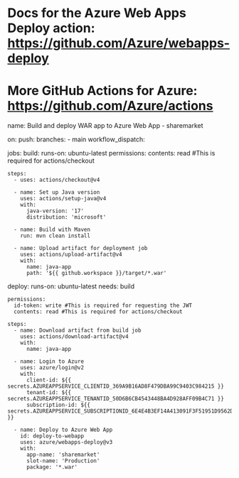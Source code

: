 # Docs for the Azure Web Apps Deploy action: https://github.com/Azure/webapps-deploy
# More GitHub Actions for Azure: https://github.com/Azure/actions

name: Build and deploy WAR app to Azure Web App - sharemarket

on:
  push:
    branches:
      - main
  workflow_dispatch:

jobs:
  build:
    runs-on: ubuntu-latest
    permissions:
      contents: read #This is required for actions/checkout

    steps:
      - uses: actions/checkout@v4

      - name: Set up Java version
        uses: actions/setup-java@v4
        with:
          java-version: '17'
          distribution: 'microsoft'

      - name: Build with Maven
        run: mvn clean install

      - name: Upload artifact for deployment job
        uses: actions/upload-artifact@v4
        with:
          name: java-app
          path: '${{ github.workspace }}/target/*.war'

  deploy:
    runs-on: ubuntu-latest
    needs: build
    
    permissions:
      id-token: write #This is required for requesting the JWT
      contents: read #This is required for actions/checkout

    steps:
      - name: Download artifact from build job
        uses: actions/download-artifact@v4
        with:
          name: java-app
      
      - name: Login to Azure
        uses: azure/login@v2
        with:
          client-id: ${{ secrets.AZUREAPPSERVICE_CLIENTID_369A9B16AD8F479DBA99C9403C984215 }}
          tenant-id: ${{ secrets.AZUREAPPSERVICE_TENANTID_50D6B6CB4543448BA4D928AFF09B4C71 }}
          subscription-id: ${{ secrets.AZUREAPPSERVICE_SUBSCRIPTIONID_6E4E4B3EF14A413091F3F51951D9562D }}

      - name: Deploy to Azure Web App
        id: deploy-to-webapp
        uses: azure/webapps-deploy@v3
        with:
          app-name: 'sharemarket'
          slot-name: 'Production'
          package: '*.war'
          
